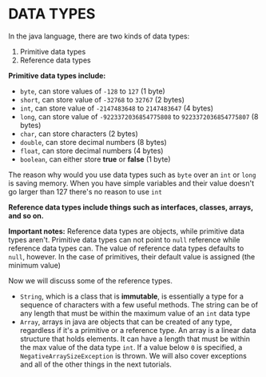 # DATA TYPES
In the java language, there are two kinds of data types:

1. Primitive data types
2. Reference data types

**Primitive data types include:**
- `byte`, can store values of `-128` to `127`  (1 byte)
- `short`, can store value of `-32768` to `32767` (2 bytes)
- `int`, can store value of `-2147483648` to `2147483647` (4 bytes)
- `long`, can store value of `-9223372036854775808` to `9223372036854775807` (8 bytes)
- `char`, can store characters (2 bytes)
- `double`, can store decimal numbers (8 bytes)
- `float`, can store decimal numbers (4 bytes)
- `boolean`, can either store **true** or **false** (1 byte)

The reason why would you use data types such as `byte` over an `int` or `long` is saving memory. When you have simple variables and their value doesn't go larger than 127 there's no reason to use `int`

**Reference data types include things such as interfaces, classes, arrays, and so on.**

**Important notes:** Reference data types are objects, while primitive data types aren't.
Primitive data types can not point to `null` reference while reference data types can.
The value of reference data types defaults to `null`, however. In the case of primitives, their default value is assigned (the minimum value)

Now we will discuss some of the reference types.

- `String`, which is a class that is **immutable**, is essentially a type for a sequence of characters with a few useful methods. The string can be of any length that must be within the maximum value of an `int` data type
- `Array`, arrays in java are objects that can be created of any type, regardless if it's a primitive or a reference type. An array is a linear data structure that holds elements. It can have a length that must be within the max value of the data type `int`. If a value below `0` is specified, a `NegativeArraySizeException` is thrown. We will also cover exceptions and all of the other things in the next tutorials. 
